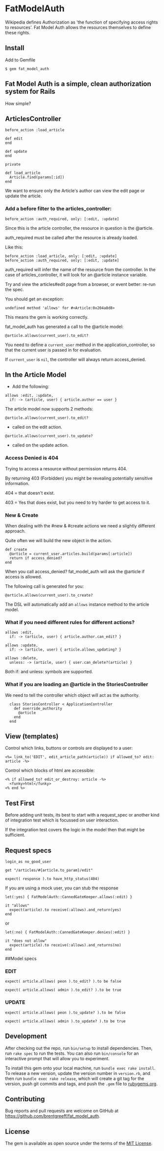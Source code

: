 # FatModelAuth

Wikipedia defines Authorization as 'the function of specifying access rights to resources'.
Fat Model Auth allows the resources themselves to define these rights.

## Install

Add to Gemfile

    $ gem fat_model_auth

## Fat Model Auth is a simple, clean authorization system for Rails

How simple?

## ArticlesController

```
before_action :load_article

def edit
end

def update
end

private

def load_article
  Article.find(params[:id])
end
```

We want to ensure only the Article's author can view the edit page or update the article.

### Add a before filter to the articles_controller:

`before_action :auth_required, only: [:edit, :update]`

Since this is the article controller, the resource in question is the @article.

auth_required must be called after the resource is already loaded.

Like this:

```
before_action :load_article, only: [:edit, :update]
before_action :auth_required, only: [:edit, :update]
```

auth_required will infer the name of the resource from the controller. In the case of articles_controller, it will look for an @article instance variable.

Try and view the articles#edit page from a browser, or event better: re-run the spec.

You should get an exception:

`undefined method 'allows' for #<Article:0x204a8d8>`

This means the gem is working correctly.

fat_model_auth has generated a call to the @article model:

`@article.allows(current_user).to_edit?`

You need to define a `current_user` method in the application_controller, so that the current user is passed in for evaluation.

If `current_user` is `nil`, the controller will always return access_denied.

## In the Article Model

* Add the following:

```
allows :edit, :update,
  if: -> (article, user) { article.author == user }
```

The article model now supports 2 methods:

`@article.allows(current_user).to_edit?`

- called on the edit action.

`@article.allows(current_user).to_update?`

- called on the update action.

### Access Denied is 404

Trying to access a resource without permission returns 404.

By returning 403 (Forbidden) you might be revealing potentially sensitive information.

404 = that doesn't exist.

403 = Yes that does exist, but you need to try harder to get access to it.


### New & Create

When dealing with the #new & #create actions we need a slightly different approach.

Quite often we will build the new object in the action.

```
def create
  @article = current_user.articles.build(params[:article])
  return if access_denied?
end
```

When you call access_denied? fat_model_auth will ask the @article if access is allowed.

The following call is generated for you:

`@article.allows(current_user).to_create?`


The DSL will automatically add an `allows` instance method to the article model.


### What if you need different rules for different actions?

```
allows :edit,
  if: -> (article, user) { article.author.can_edit? }

allows :update,
  if: -> (article, user) { article.allows_updating? }

allows :delete,
  unless: -> (article, user) { user.can_delete?(article) }
```

Both if: and unless: symbols are supported.


### What if you are loading an @article in the StoriesController

We need to tell the controller which object will act as the authority.

      class StoriesController < ApplicationController
        def override_authority
          @article
        end
      end


## View (templates)

Control which links, buttons or controls are displayed to a user:

`<%= link_to('EDIT', edit_article_path(article)) if allowed_to? edit: article -%>`


Control which blocks of html are accessible:

```
<% if allowed_to? edit_or_destroy: article -%>
  <funky>html</funky>
<% end %>
```


## Test First

Before adding unit tests, its best to start with a request_spec or another kind of integration test which is focussed on user interaction.

If the integration test covers the logic in the model then that might be sufficient.

## Request specs
```
login_as no_good_user

get "/articles/#{article.to_param}/edit"

expect( response ).to have_http_status(404)
```

If you are using a mock user, you can stub the response

```
let(:yes) { FatModelAuth::CannedGateKeeper.allows(:edit) }

it "allows"
  expect(article).to receive(:allows).and_return(yes)
end
```

or

```
let(:no) { FatModelAuth::CannedGateKeeper.denies(:edit) }

it "does not allow"
  expect(article).to receive(:allows).and_returns(no)
end
```


##Model specs


### EDIT

`expect( article.allows( peon ).to_edit? ).to be false`

`expect( article.allows( admin ).to_edit? ).to be true`

### UPDATE

`expect( article.allows( peon ).to_update? ).to be false`

`expect( article.allows( admin ).to_update? ).to be true`


## Development

After checking out the repo, run `bin/setup` to install dependencies. Then, run `rake spec` to run the tests. You can also run `bin/console` for an interactive prompt that will allow you to experiment.

To install this gem onto your local machine, run `bundle exec rake install`. To release a new version, update the version number in `version.rb`, and then run `bundle exec rake release`, which will create a git tag for the version, push git commits and tags, and push the `.gem` file to [rubygems.org](https://rubygems.org).

## Contributing

Bug reports and pull requests are welcome on GitHub at https://github.com/brentgreeff/fat_model_auth.

## License

The gem is available as open source under the terms of the [MIT License](https://opensource.org/licenses/MIT).
